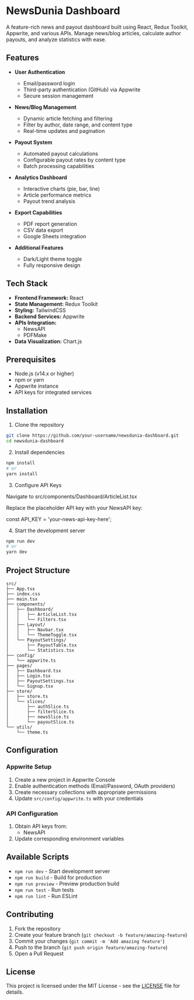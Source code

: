 # NewsDunia Dashboard

A feature-rich news and payout dashboard built using React, Redux Toolkit, Appwrite, and various APIs. Manage news/blog articles, calculate author payouts, and analyze statistics with ease.

## Features

- **User Authentication**
  - Email/password login
  - Third-party authentication (GitHub) via Appwrite
  - Secure session management

- **News/Blog Management**
  - Dynamic article fetching and filtering
  - Filter by author, date range, and content type
  - Real-time updates and pagination

- **Payout System**
  - Automated payout calculations
  - Configurable payout rates by content type
  - Batch processing capabilities

- **Analytics Dashboard**
  - Interactive charts (pie, bar, line)
  - Article performance metrics
  - Payout trend analysis

- **Export Capabilities**
  - PDF report generation
  - CSV data export
  - Google Sheets integration

- **Additional Features**
  - Dark/Light theme toggle
  - Fully responsive design

## Tech Stack

- **Frontend Framework:** React
- **State Management:** Redux Toolkit
- **Styling:** TailwindCSS
- **Backend Services:** Appwrite
- **APIs Integration:**
  - NewsAPI
  - PDFMake
- **Data Visualization:** Chart.js

## Prerequisites

- Node.js (v14.x or higher)
- npm or yarn
- Appwrite instance
- API keys for integrated services

## Installation

1. Clone the repository
```bash
git clone https://github.com/your-username/newsdunia-dashboard.git
cd newsdunia-dashboard
```

2. Install dependencies
```bash
npm install
# or
yarn install
```

3. Configure API Keys

Navigate to src/components/Dashboard/ArticleList.tsx

Replace the placeholder API key with your NewsAPI key:

const API_KEY = 'your-news-api-key-here';

4. Start the development server
```bash
npm run dev
# or
yarn dev
```

## Project Structure

```
src/
├── App.tsx
├── index.css
├── main.tsx
├── components/
│   ├── Dashboard/
│   │   ├── ArticleList.tsx
│   │   └── Filters.tsx
│   ├── Layout/
│   │   ├── Navbar.tsx
│   │   └── ThemeToggle.tsx
│   └── PayoutSettings/
│       ├── PayoutTable.tsx
│       └── Statistics.tsx
├── config/
│   └── appwrite.ts
├── pages/
│   ├── Dashboard.tsx
│   ├── Login.tsx
│   ├── PayoutSettings.tsx
│   └── Signup.tsx
├── store/
│   ├── store.ts
│   └── slices/
│       ├── authSlice.ts
│       ├── filterSlice.ts
│       ├── newsSlice.ts
│       └── payoutSlice.ts
└── utils/
    └── theme.ts
```

## Configuration

### Appwrite Setup

1. Create a new project in Appwrite Console
2. Enable authentication methods (Email/Password, OAuth providers)
3. Create necessary collections with appropriate permissions
4. Update `src/config/appwrite.ts` with your credentials

### API Configuration

1. Obtain API keys from:
   - NewsAPI
2. Update corresponding environment variables

## Available Scripts

- `npm run dev` - Start development server
- `npm run build` - Build for production
- `npm run preview` - Preview production build
- `npm run test` - Run tests
- `npm run lint` - Run ESLint

## Contributing

1. Fork the repository
2. Create your feature branch (`git checkout -b feature/amazing-feature`)
3. Commit your changes (`git commit -m 'Add amazing feature'`)
4. Push to the branch (`git push origin feature/amazing-feature`)
5. Open a Pull Request

## License

This project is licensed under the MIT License - see the [LICENSE](LICENSE) file for details.
